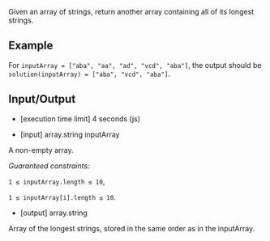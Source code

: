 Given an array of strings, return another array containing all of its longest strings.

## Example

For `inputArray = ["aba", "aa", "ad", "vcd", "aba"]`, the output should be <br>
`solution(inputArray) = ["aba", "vcd", "aba"]`.

## Input/Output

- [execution time limit] 4 seconds (js)

- [input] array.string inputArray

A non-empty array.

*Guaranteed constraints:*

`1 ≤ inputArray.length ≤ 10`,

`1 ≤ inputArray[i].length ≤ 10`.

- [output] array.string

Array of the longest strings, stored in the same order as in the inputArray.

